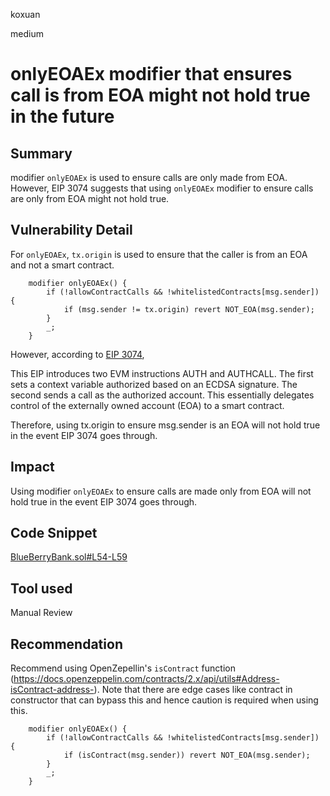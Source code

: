 koxuan

medium

# onlyEOAEx modifier that ensures call is from EOA might not hold true in the future

## Summary
modifier `onlyEOAEx` is used to ensure calls are only made from EOA. However, EIP 3074 suggests that using `onlyEOAEx` modifier to ensure calls are only from EOA might not hold true.

## Vulnerability Detail
For `onlyEOAEx`, `tx.origin` is used to ensure that the caller is from an EOA and not a smart contract.
```solidity
    modifier onlyEOAEx() {
        if (!allowContractCalls && !whitelistedContracts[msg.sender]) {
            if (msg.sender != tx.origin) revert NOT_EOA(msg.sender);
        }
        _;
    }

```

However, according to [EIP 3074](https://eips.ethereum.org/EIPS/eip-3074#abstract),

This EIP introduces two EVM instructions AUTH and AUTHCALL. The first sets a context variable authorized based on an ECDSA signature. The second sends a call as the authorized account. This essentially delegates control of the externally owned account (EOA) to a smart contract.

Therefore, using tx.origin to ensure msg.sender is an EOA will not hold true in the event EIP 3074 goes through.



## Impact

Using modifier `onlyEOAEx` to ensure calls are made only from EOA will not hold true in the event EIP 3074 goes through. 

## Code Snippet
[BlueBerryBank.sol#L54-L59](https://github.com/sherlock-audit/2023-02-blueberry/blob/main/contracts/BlueBerryBank.sol#L54-L59)
## Tool used

Manual Review

## Recommendation

Recommend using OpenZepellin's `isContract` function (https://docs.openzeppelin.com/contracts/2.x/api/utils#Address-isContract-address-). Note that there are edge cases like contract in constructor that can bypass this and hence caution is required when using this.

```solidity
    modifier onlyEOAEx() {
        if (!allowContractCalls && !whitelistedContracts[msg.sender]) {
            if (isContract(msg.sender)) revert NOT_EOA(msg.sender);
        }
        _;
    }

```

